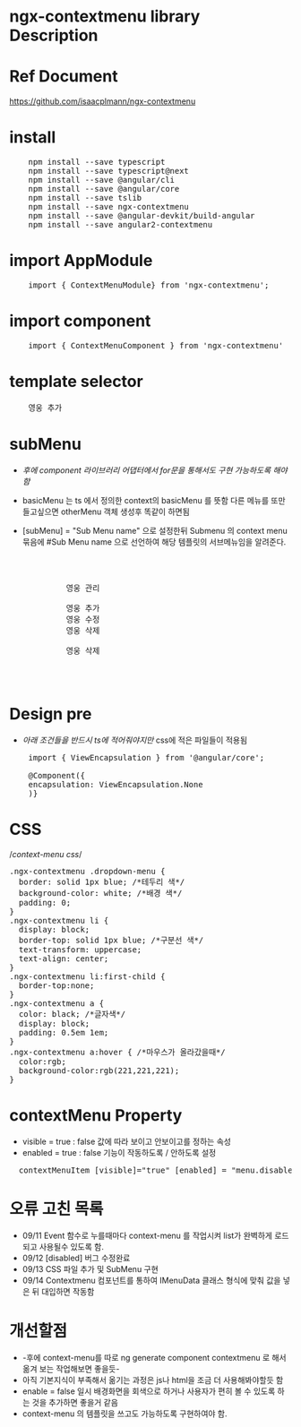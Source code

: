 ngx-contextmenu library Description
====================================
# Ref Document

<https://github.com/isaacplmann/ngx-contextmenu>

# install 

<pre>
    npm install --save typescript
    npm install --save typescript@next
    npm install --save @angular/cli
    npm install --save @angular/core
    npm install --save tslib
    npm install --save ngx-contextmenu
    npm install --save @angular-devkit/build-angular
    npm install --save angular2-contextmenu
</pre>

# import AppModule
<pre>
    import { ContextMenuModule} from 'ngx-contextmenu'; 
</pre>

# import component
<pre>
    import { ContextMenuComponent } from 'ngx-contextmenu'
</pre>

# template selector
<pre>
    <ng-template contextMenuItem (excute) = "addHero('영웅을 추가합니다')">영웅 추가</ng-template>
</pre>

# subMenu
* *후에 component 라이브러리 어댑터에서 for문을 통해서도 구현 가능하도록 해야함*
* basicMenu 는 ts 에서 정의한 context의 basicMenu 를 뜻함 다른 메뉴를 또만들고싶으면 otherMenu 객체 생성후 똑같이 하면됨

* [subMenu] = "Sub Menu name" 으로 설정한뒤 Submenu 의 context menu 묶음에 #Sub Menu name 으로 선언하여 해당 템플릿의 서브메뉴임을 알려준다.


<pre>
    <div>
        <context-menu #basicMenu [disabled]="disableBasicMenu"  >
            <ng-template  contextMenuItem [subMenu]="adding" (excute) = "addHero('영웅을 추가합니다')">영웅 관리</ng-template>
            <context-menu #adding>
            <ng-template contextMenuItem>영웅 추가</ng-template>
            <ng-template contextMenuItem>영웅 수정</ng-template>
            <ng-template contextMenuItem>영웅 삭제</ng-template>
            </context-menu>
            <ng-template contextMenuItem (excute) = "deleteHero('영웅을 삭제합니다.')">영웅 삭제</ng-template>
        </context-menu>  
    </div>
</pre>

# Design pre
* *아래 조건들을 반드시 ts에 적어줘야지만* css에 적은 파일들이 적용됨
<pre>
    import { ViewEncapsulation } from '@angular/core';

    @Component({
    encapsulation: ViewEncapsulation.None
    )}   
</pre>

# CSS

/*context-menu css*/
<pre>
.ngx-contextmenu .dropdown-menu {
  border: solid 1px blue; /*테두리 색*/
  background-color: white; /*배경 색*/
  padding: 0;
}
.ngx-contextmenu li {
  display: block;
  border-top: solid 1px blue; /*구분선 색*/
  text-transform: uppercase;
  text-align: center;
}
.ngx-contextmenu li:first-child {
  border-top:none;
}
.ngx-contextmenu a {
  color: black; /*글자색*/
  display: block;
  padding: 0.5em 1em;
}
.ngx-contextmenu a:hover { /*마우스가 올라갔을때*/
  color:rgb; 
  background-color:rgb(221,221,221);
}
</pre>

# contextMenu Property

* visible = true : false 값에 따라 보이고 안보이고를 정하는 속성
* enabled = true : false 기능이 작동하도록 / 안하도록 설정

<pre>
  contextMenuItem [visible]="true" [enabled] = "menu.disable"
</pre>

# 오류 고친 목록

* 09/11 Event 함수로 누를때마다 context-menu 를 작업시켜 list가 완벽하게 로드되고 사용될수 있도록 함.
* 09/12 [disabled] 버그 수정완료
* 09/13 CSS 파일 추가 및 SubMenu 구현
* 09/14 Contextmenu 컴포넌트를 통하여 IMenuData 클래스 형식에 맞춰 값을 넣은 뒤 대입하면 작동함

# 개선할점

* -후에 context-menu를 따로 ng generate component contextmenu 로 해서 옮겨 보는 작업해보면 좋을듯-
* 아직 기본지식이 부족해서 옮기는 과정은 js나 html을 조금 더 사용해봐야할듯 함
* enable = false 일시 배경화면을 회색으로 하거나 사용자가 편히 볼 수 있도록 하는 것을 추가하면 좋을거 같음
* context-menu 의 템플릿을 쓰고도 가능하도록 구현하여야 함.
